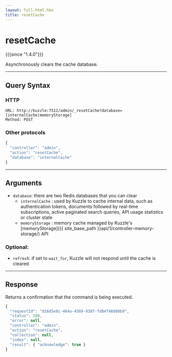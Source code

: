 ```yaml
---
layout: full.html.hbs
title: resetCache
---
```


# resetCache

{{{since "1.4.0"}}}

Asynchronously clears the cache database.  

---

## Query Syntax

### HTTP

```http
URL: http://kuzzle:7512/admin/_resetCache?database=[internalCache|memoryStorage]
Method: POST
```

### Other protocols

```js
{
  "controller": "admin",
  "action": "resetCache",
  "database": "internalCache"
}
```

---

## Arguments

* `database`: there are two Redis databases that you can clear
  * `internalCache` : used by Kuzzle to cache internal data, such as authentication tokens, documents followed by real-time subscriptions, active paginated search queries, API usage statistics or cluster state
  * `memoryStorage` : memory cache managed by Kuzzle's [memoryStorage]({{ site_base_path }}api/1/controller-memory-storage/) API

### Optional:

* `refresh`: if set to `wait_for`, Kuzzle will not respond until the cache is cleared

---

## Response

Returns a confirmation that the command is being executed.

```js
{
  "requestId": "d16d5e8c-464a-4589-938f-fd84f46080b9",
  "status": 200,
  "error": null,
  "controller": "admin",
  "action": "resetCache",
  "collection": null,
  "index": null,
  "result": { "acknowledge": true }
}
```
